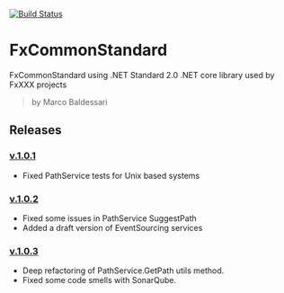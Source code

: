 [![Build Status](https://travis-ci.org/MarcoBadessari/FxCommonStandard.svg?branch=develop)](https://travis-ci.org/MarcoBadessari/FxCommonStandard)

# FxCommonStandard
FxCommonStandard using .NET Standard 2.0
.NET core library used by FxXXX projects

> by Marco Baldessari

## Releases

### [v.1.0.1](https://github.com/waldrix/FxCommonStandard/releases/tag/1.0.1)

* Fixed PathService tests for Unix based systems

### [v.1.0.2](https://github.com/waldrix/FxCommonStandard/releases/tag/1.0.2)

* Fixed some issues in PathService SuggestPath
* Added a draft version of EventSourcing services

### [v.1.0.3](https://github.com/waldrix/FxCommonStandard/releases/tag/1.0.3)

* Deep refactoring of PathService.GetPath utils method.
* Fixed some code smells with SonarQube.
